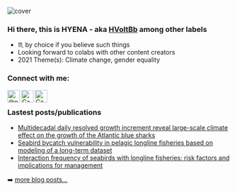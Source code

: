 ![cover](https://hvoltbb.github.io/pics/cover_pic.jpg)

### Hi there, this is HYENA - aka [HVoltBb][github page] among other labels

- &#9807; by choice if you believe such things
- Looking forward to colabs with other content creators
- 2021 Theme(s): Climate change, gender equality

### Connect with me:

[<img align="left" alt="@npc_nz on Twitter" width="28px" src="https://hvoltbb.github.io/pics/twitter.svg" />][twitter]
[<img align="left" alt="Can Zhou on LinkedIn" width="28px" src="https://hvoltbb.github.io/pics/linkedin.svg" />][linkedin]
[<img align="left" alt="Can Zhou on ResearchGate" width="28px" src="https://hvoltbb.github.io/pics/researchgate.svg" />][linkedin]
<br>

### Lastest posts/publications

- [Multidecadal daily resolved growth increment reveal large-scale climate effect on the growth of the Atlantic blue sharks](https://hvoltbb.github.io/random/posts/climate_change_case01.html)
- [Seabird bycatch vulnerability in pelagic longline fisheries based on modeling of a long-term dataset](https://hvoltbb.github.io/random/posts/birdbycatch_paper2021.html)
- [Interaction frequency of seabirds with longline fisheries: risk factors and implications for management](https://hvoltbb.github.io/random/posts/birdbycatch_paper2021_2.html)

➡️ [more blog posts...](https://hvoltbb.github.io/random/)

[github page]: https://hvoltbb.github.io/
[twitter]: https://twitter.com/npc_nz
[linkedin]: www.linkedin.com/in/canzhou-123
[researchgate]: https://www.researchgate.net/profile/Can-Zhou-9

